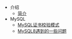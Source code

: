* 介绍
  * [简介](markdown/中间件/Database/_readme.md)
* MySQL
  * [MySQL证书校验模式](markdown/中间件/Database/MySQL证书校验模式.md)
  * [MySQL8遇到的一些问题](markdown/中间件/Database/MySQL8遇到的一些问题.md)
